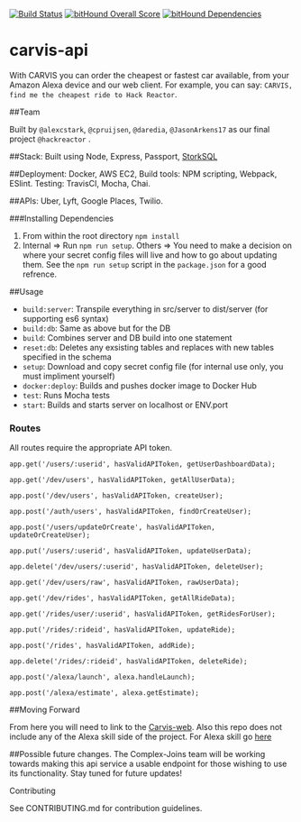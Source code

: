 [![Build Status](https://travis-ci.org/complex-joins/carvis-api.svg?branch=master)](https://travis-ci.org/complex-joins/carvis-api) [![bitHound Overall Score](https://www.bithound.io/github/complex-joins/carvis-api/badges/score.svg)](https://www.bithound.io/github/complex-joins/carvis-api) [![bitHound Dependencies](https://www.bithound.io/github/complex-joins/carvis-api/badges/dependencies.svg)](https://www.bithound.io/github/complex-joins/carvis-api/master/dependencies/npm)

# carvis-api

With CARVIS you can order the cheapest or fastest car available, from your Amazon Alexa device and our web client. 
For example, you can say: `CARVIS, find me the cheapest ride to Hack Reactor`.

##Team

Built by `@alexcstark`, `@cpruijsen`, `@daredia`, `@JasonArkens17` as our final project `@hackreactor` .

##Stack:
Built using Node, Express, Passport, [StorkSQL](https://www.npmjs.com/package/storkSQL)

##Deployment:
Docker, AWS EC2, Build tools: NPM scripting, Webpack, ESlint. Testing: TravisCI, Mocha, Chai.

##APIs:
Uber, Lyft, Google Places, Twilio.

###Installing Dependencies

1. From within the root directory `npm install`
2. Internal => Run `npm run setup`. Others => You need to make a decision on where your secret config files will live and how to go about updating them. See the `npm run setup` script in the `package.json` for a good refrence.

##Usage

* `build:server`: Transpile everything in src/server to dist/server (for supporting es6 syntax) 
* `build:db`: Same as above but for the DB
* `build`: Combines server and DB build into one statement 
* `reset:db`: Deletes any exsisting tables and replaces with new tables specified in the schema 
* `setup`: Download and copy secret config file (for internal use only, you must impliment yourself)
* `docker:deploy`: Builds and pushes docker image to Docker Hub
* `test`: Runs Mocha tests
* `start`: Builds and starts server on localhost or ENV.port

### Routes 

All routes require the appropriate API token.

  `app.get('/users/:userid', hasValidAPIToken, getUserDashboardData);`
  
  `app.get('/dev/users', hasValidAPIToken, getAllUserData);`
  
  `app.post('/dev/users', hasValidAPIToken, createUser);`
  
  `app.post('/auth/users', hasValidAPIToken, findOrCreateUser);`
  
  `app.post('/users/updateOrCreate', hasValidAPIToken, updateOrCreateUser);`
  
  `app.put('/users/:userid', hasValidAPIToken, updateUserData);`
  
  `app.delete('/dev/users/:userid', hasValidAPIToken, deleteUser);`
  
  `app.get('/dev/users/raw', hasValidAPIToken, rawUserData);`

  `app.get('/dev/rides', hasValidAPIToken, getAllRideData);`
  
  `app.get('/rides/user/:userid', hasValidAPIToken, getRidesForUser);`
  
  `app.put('/rides/:rideid', hasValidAPIToken, updateRide);`
  
  `app.post('/rides', hasValidAPIToken, addRide);`
  
  `app.delete('/rides/:rideid', hasValidAPIToken, deleteRide);`

  `app.post('/alexa/launch', alexa.handleLaunch);`
  
  `app.post('/alexa/estimate', alexa.getEstimate);`

##Moving Forward

From here you will need to link to the [Carvis-web](https://github.com/complex-joins/carvis). Also this repo does not include any of the Alexa skill side of the project. For Alexa skill go [here](https://github.com/complex-joins/alexa-poc)


##Possible future changes.
The Complex-Joins team will be working towards making this api service a usable endpoint for those wishing to use its functionality. Stay tuned for future updates!


Contributing

See CONTRIBUTING.md for contribution guidelines.
